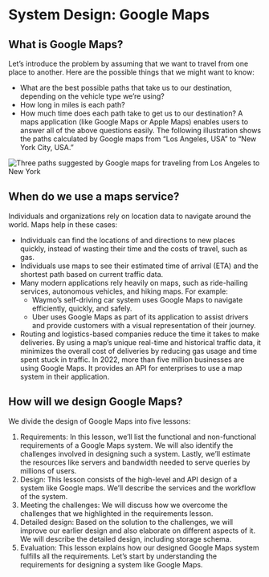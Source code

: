 # System Design: Google Maps
## What is Google Maps?
Let’s introduce the problem by assuming that we want to travel from one place to another. Here are the possible things that we might want to know:

- What are the best possible paths that take us to our destination, depending on the vehicle type we’re using?
- How long in miles is each path?
- How much time does each path take to get us to our destination?
A maps application (like Google Maps or Apple Maps) enables users to answer all of the above questions easily. The following illustration shows the paths calculated by Google maps from “Los Angeles, USA” to “New York City, USA.”

![Three paths suggested by Google maps for traveling from Los Angeles to New York](./map.jpg)

## When do we use a maps service?
Individuals and organizations rely on location data to navigate around the world. Maps help in these cases:

- Individuals can find the locations of and directions to new places quickly, instead of wasting their time and the costs of travel, such as gas.
- Individuals use maps to see their estimated time of arrival (ETA) and the shortest path based on current traffic data.
- Many modern applications rely heavily on maps, such as ride-hailing services, autonomous vehicles, and hiking maps. For example:
  - Waymo’s self-driving car system uses Google Maps to navigate efficiently, quickly, and safely.
  - Uber uses Google Maps as part of its application to assist drivers and provide customers with a visual representation of their journey.
- Routing and logistics-based companies reduce the time it takes to make deliveries. By using a map’s unique real-time and historical traffic data, it minimizes the overall cost of deliveries by reducing gas usage and time spent stuck in traffic.
In 2022, more than five million businesses are using Google Maps. It provides an API for enterprises to use a map system in their application.

## How will we design Google Maps?
We divide the design of Google Maps into five lessons:

1. Requirements: In this lesson, we’ll list the functional and non-functional requirements of a Google Maps system. We will also identify the challenges involved in designing such a system. Lastly, we’ll estimate the resources like servers and bandwidth needed to serve queries by millions of users.
2. Design: This lesson consists of the high-level and API design of a system like Google maps. We’ll describe the services and the workflow of the system.
3. Meeting the challenges: We will discuss how we overcome the challenges that we highlighted in the requirements lesson.
4. Detailed design: Based on the solution to the challenges, we will improve our earlier design and also elaborate on different aspects of it. We will describe the detailed design, including storage schema.
5. Evaluation: This lesson explains how our designed Google Maps system fulfills all the requirements.
Let’s start by understanding the requirements for designing a system like Google Maps.
